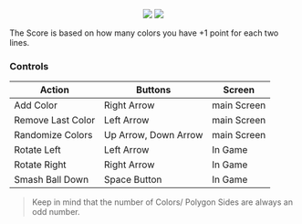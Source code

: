 <p align="center">
  <img src="/ScreenShots/main.gif">
  <img src="/ScreenShots/controls.gif">
</p>

The Score is based on how many colors you have +1 point for each two lines.

### Controls

| Action            | Buttons              | Screen      |
| ----------------- | -------------------- | ----------- |
| Add Color         | Right Arrow          | main Screen |
| Remove Last Color | Left Arrow           | main Screen |
| Randomize Colors  | Up Arrow, Down Arrow | main Screen |
| Rotate Left       | Left Arrow           | In Game     |
| Rotate Right      | Right Arrow          | In Game     |
| Smash Ball Down   | Space Button         | In Game     |

> Keep in mind that the number of Colors/ Polygon Sides are always an odd number.
